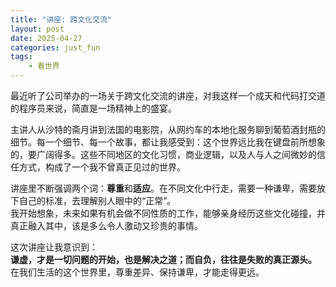 ```yaml
---
title: "讲座: 跨文化交流"
layout: post
date: 2025-04-27
categories: just_fun
tags:
    - 看世界
---
```




最近听了公司举办的一场关于跨文化交流的讲座，对我这样一个成天和代码打交道的程序员来说，简直是一场精神上的盛宴。

主讲人从沙特的斋月讲到法国的电影院，从网约车的本地化服务聊到葡萄酒封瓶的细节。每一个细节、每一个故事，都让我感受到：这个世界远比我在键盘前所想象的，要广阔得多。这些不同地区的文化习惯，商业逻辑，以及人与人之间微妙的信任方式，构成了一个我不曾真正见过的世界。

讲座里不断强调两个词：**尊重**和**适应**。在不同文化中行走，需要一种谦卑，需要放下自己的标准，去理解别人眼中的“正常”。  
我开始想象，未来如果有机会做不同性质的工作，能够亲身经历这些文化碰撞，并真正融入其中，该是多么令人激动又珍贵的事情。

这次讲座让我意识到：  
**谦虚，才是一切问题的开始，也是解决之道；而自负，往往是失败的真正源头。**  
在我们生活的这个世界里，尊重差异、保持谦卑，才能走得更远。
